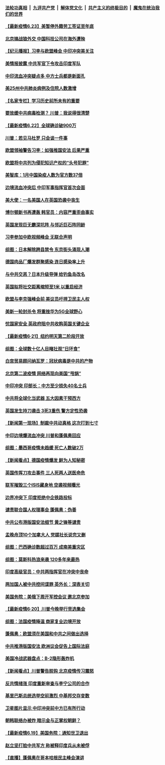 

####  [法轮功真相](../../../../basic/blob/master/README.md?t=06231531) &nbsp;|&nbsp; [九评共产党](../../../../9ping.md/blob/master/README.md?t=06231531) &nbsp;|&nbsp; [解体党文化](../../../../jtdwh.md/blob/master/README.md?t=06231531)  &nbsp;|&nbsp; [共产主义的终极目的](../../../../gczydzjmd.md/blob/master/README.md?t=06231531) &nbsp;|&nbsp; [魔鬼在统治我们的世界](../../../../mgztzwmdsj.md/blob/master/README.md?t=06231531) 

#### [【最新疫情6.23】美暂停外籍劳工签证至年底](../pages/nsc418/n12205436.md?t=06231531) 

#### [北京搞战狼外交 中国科技公司在海外遭殃](../pages/nsc418/n12204846.md?t=06231531) 

#### [【纪元播报】习李与欧盟峰会 中印冲突美关注](../pages/nsc418/n12205264.md?t=06231531) 

#### [美情报披露 中共军官下令攻击印度军队](../pages/nsc418/n12205206.md?t=06231531) 

#### [中印流血冲突疑点多 中方士兵都是新面孔](../pages/nsc418/n12205147.md?t=06231531) 

#### [美25州中共肺炎病例及住院人数激增](../pages/nsc418/n12204895.md?t=06231531) 

#### [【名家专栏】学习历史前所未有的重要](../pages/nsc418/n12204215.md?t=06231531) 

#### [要放缓中共病毒检测？ 川普：我说得很清楚](../pages/nsc418/n12204784.md?t=06231531) 

#### [【最新疫情6.22】全球确诊破900万](../pages/nsc418/n12199354.md?t=06231531) 

#### [川普：若见马杜罗 只会谈一件事](../pages/nsc418/n12204747.md?t=06231531) 

#### [欧盟领袖警告习李：如强推国安法 后果严重](../pages/nsc418/n12204750.md?t=06231531) 

#### [欧盟将中共列为侵犯知识产权的“头号犯罪”](../pages/nsc418/n12204317.md?t=06231531) 

#### [美智库：1月中国染疫人数为官方数37倍](../pages/nsc418/n12204650.md?t=06231531) 

#### [边境流血冲突后 中印军事指挥官首次会面](../pages/nsc418/n12204638.md?t=06231531) 

#### [美大使：一名美国人在英国恐袭中丧生](../pages/nsc418/n12204415.md?t=06231531) 

#### [博尔顿新书再遭轰 韩官员：内容严重歪曲事实](../pages/nsc418/n12204194.md?t=06231531) 

#### [英国发现巨无霸深坑阵 与邻近巨石阵同龄](../pages/nsc418/n12204109.md?t=06231531) 

#### [习李参加中欧视频峰会 无联合声明](../pages/nsc418/n12203689.md?t=06231531) 

#### [组图：日本解除跨县禁令 东京街头涌现人潮](../pages/nsc418/n12203294.md?t=06231531) 

#### [德国肉品厂爆发群聚感染 连日感染率上升](../pages/nsc418/n12203635.md?t=06231531) 

#### [与中共交恶？日本升级导弹 给钓鱼岛改名](../pages/nsc418/n12203668.md?t=06231531) 

#### [英国拟将社交距离缩短至1米 以重启经济](../pages/nsc418/n12203125.md?t=06231531) 

#### [欧盟与李克强峰会前 美议员吁捍卫民主人权](../pages/nsc418/n12202775.md?t=06231531) 

#### [美新一轮封杀令 将重挫华为5G全球野心](../pages/nsc418/n12202488.md?t=06231531) 

#### [忧国家安全 英政府阻中共收购英国关键企业](../pages/nsc418/n12202456.md?t=06231531) 

#### [【最新疫情6·21】纽约明天第二阶段开放](../pages/nsc418/n12196332.md?t=06231531) 

#### [组图：全球数十亿人目睹壮观“日环食”](../pages/nsc418/n12202171.md?t=06231531) 

#### [白宫贸易顾问纳瓦罗：冠状病毒是中共的产物](../pages/nsc418/n12202027.md?t=06231531) 

#### [北京第二波疫情 网络再现向美国“甩锅”](../pages/nsc418/n12201996.md?t=06231531) 

#### [中印冲突 印部长：中方至少损失40名士兵](../pages/nsc418/n12201884.md?t=06231531) 

#### [中共将全球化当武器 五大因素干预西方](../pages/nsc418/n12186089.md?t=06231531) 

#### [英国发生持刀袭击 3死3重伤 警方定性恐袭](../pages/nsc418/n12201767.md?t=06231531) 

#### [【新闻第一现场】制裁中共动真格 这次打到七寸](../pages/nsc418/n12201730.md?t=06231531) 

#### [中印边境爆流血冲突 川普和蓬佩奥回应](../pages/nsc418/n12201068.md?t=06231531) 

#### [组图：墨西哥疫情未趋缓 死亡人数破2万](../pages/nsc418/n12199824.md?t=06231531) 

#### [【新闻看点】德国疫情爆发 鲜为人知秘密](../pages/nsc418/n12200936.md?t=06231531) 

#### [英国传挥刀攻击事件 三人死两人送医命危](../pages/nsc418/n12201032.md?t=06231531) 

#### [联军摧毁三个ISIS藏身地 空袭视频曝光](../pages/nsc418/n12200929.md?t=06231531) 

#### [边界冲突下 印度拒绝中企铁路投标](../pages/nsc418/n12200851.md?t=06231531) 

#### [谴责联合国人权理事会 蓬佩奥：伪善](../pages/nsc418/n12200748.md?t=06231531) 

#### [中共公布港版国安法细节 黄之锋等谴责](../pages/nsc418/n12200535.md?t=06231531) 

#### [孟晚舟顶10个加拿大人 党媒社长说完又删](../pages/nsc418/n12200398.md?t=06231531) 

#### [组图：巴西确诊数超过百万 成南美重灾区](../pages/nsc418/n12200146.md?t=06231531) 

#### [组图：莫斯科热浪来袭 120多年来最热](../pages/nsc418/n12198528.md?t=06231531) 

#### [印度高级官员：中共两指挥官在冲突中丧命](../pages/nsc418/n12200340.md?t=06231531) 

#### [两加国人被中共控间谍罪 英外长：深表关切](../pages/nsc418/n12200284.md?t=06231531) 

#### [美国务院：美俄下周开军控会议 邀北京参加](../pages/nsc418/n12200097.md?t=06231531) 

#### [【最新疫情6·20】川普今晚举行竞选集会](../pages/nsc418/n12199376.md?t=06231531) 

#### [组图：法国疫情降温 商家复业边境开放](../pages/nsc418/n12197405.md?t=06231531) 

#### [蓬佩奥：欧盟须在美国和中共之间做出选择](../pages/nsc418/n12199184.md?t=06231531) 

#### [中共推港版国安法 欧洲议会促告上国际法庭](../pages/nsc418/n12199257.md?t=06231531) 

#### [美国冷战武器盘点：B-2隐形轰炸机](../pages/nsc418/n12199226.md?t=06231531) 

#### [【新闻看点】川普警告脱钩 北京疫情传习震怒](../pages/nsc418/n12198957.md?t=06231531) 

#### [反共情绪涨 印度重新审查与李宁公司的合作](../pages/nsc418/n12199030.md?t=06231531) 

#### [基里巴斯总统选举空前激烈 中基邦交存变数](../pages/nsc418/n12199073.md?t=06231531) 

#### [卫星图片显示 中印冲突前中方已有所行动](../pages/nsc418/n12198966.md?t=06231531) 

#### [朝韩联络办被炸 暗示金与正掌权朝鲜？](../pages/nsc418/n12198651.md?t=06231531) 

#### [【最新疫情6.19】美国务院：通知世卫退出](../pages/nsc418/n12196803.md?t=06231531) 

#### [赵立坚打脸中共军方 称被释印度兵从未被俘](../pages/nsc418/n12198632.md?t=06231531) 

#### [【直播】蓬佩奥在哥本哈根民主峰会演讲](../pages/nsc418/n12198355.md?t=06231531) 

